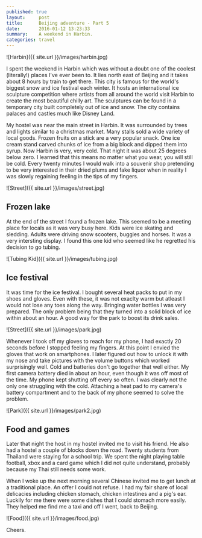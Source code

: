 ```yaml
---
published: true
layout:     post
title:      Beijing adventure - Part 5
date:       2016-01-12 13:23:33
summary:    A weekend in Harbin.
categories: travel
---
```


![Harbin]({{ site.url }}/images/harbin.jpg)

I spent the weekend in Harbin which was without a doubt one of the coolest (literally!) places I've ever been to. It lies north east of Beijing and it takes about 8 hours by train to get there. This city is famous for the world's biggest snow and ice festival each winter. It hosts an international ice sculpture competition where artists from all around the world visit Harbin to create the most beautiful chilly art.
The sculptures can be found in a temporary city built completely out of ice and snow. The city contains palaces and castles much like Disney Land.

My hostel was near the main street in Harbin. It was surrounded by trees and lights similar to a christmas market. Many stalls sold a wide variety of local goods. Frozen fruits on a stick are a very popular snack. One ice cream stand carved chunks of ice from a big block and dipped them into syrup.
Now Harbin is very, very cold. That night it was about 25 degrees below zero. I learned that this means no matter what you wear, you will still be cold. Every twenty minutes I would walk into a souvenir shop pretending to be very interested in their dried plums and fake liquor when in reality I was slowly regaining feeling in the tips of my fingers.

![Street]({{ site.url }}/images/street.jpg)

## Frozen lake
At the end of the street I found a frozen lake. This seemed to be a meeting place for locals as it was very busy here. Kids were ice skating and sledding. Adults were driving snow scooters, buggies and horses. It was a very intersting display. I found this one kid who seemed like he regretted his decision to go tubing.

![Tubing Kid]({{ site.url }}/images/tubing.jpg)

## Ice festival
It was time for the ice festival. I bought several heat packs to put in my shoes and gloves. Even with these, it was not exaclty warm but atleast I would not lose any toes along the way. Bringing water bottles I was very prepared. The only problem being that they turned into a solid block of ice within about an hour. A good way for the park to boost its drink sales.

![Street]({{ site.url }}/images/park.jpg)

Whenever I took off my gloves to reach for my phone, I had exactly 20 seconds before I stopped feeling my fingers. At this point I envied the gloves that work on smartphones. I later figured out how to unlock it with my nose and take pictures with the volume buttons which worked surprisingly well.
Cold and batteries don't go together that well either. My first camera battery died in about an hour, even though it was off most of the time. My phone kept shutting off every so often. I was clearly not the only one struggling with the cold. Attaching a heat pad to my camera's battery compartment and to the back of my phone seemed to solve the problem.

![Park]({{ site.url }}/images/park2.jpg)

## Food and games
Later that night the host in my hostel invited me to visit his friend. He also had a hostel a couple of blocks down the road. Twenty students from Thailand were staying for a school trip. We spent the night playing table football, xbox and a card game which I did not quite understand, probably because my Thai still needs some work.

When I woke up the next morning several Chinese invited me to get lunch at a traditional place. An offer I could not refuse. I had my fair share of local delicacies including chicken stomach, chicken intestines and a pig's ear. Luckily for me there were some dishes that I could stomach more easily. They helped me find me a taxi and off I went, back to Beijing.

![Food]({{ site.url }}/images/food.jpg)

Cheers.